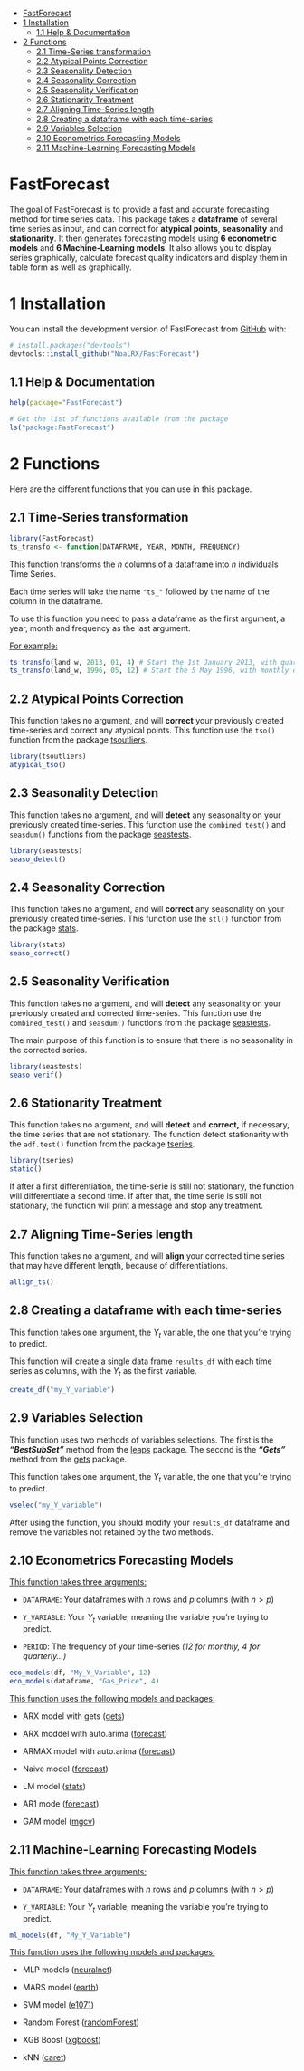 
- [FastForecast](#fastforecast)
- [1 Installation](#1-installation)
  - [1.1 Help & Documentation](#11-help--documentation)
- [2 Functions](#2-functions)
  - [2.1 Time-Series transformation](#21-time-series-transformation)
  - [2.2 Atypical Points Correction](#22-atypical-points-correction)
  - [2.3 Seasonality Detection](#23-seasonality-detection)
  - [2.4 Seasonality Correction](#24-seasonality-correction)
  - [2.5 Seasonality Verification](#25-seasonality-verification)
  - [2.6 Stationarity Treatment](#26-stationarity-treatment)
  - [2.7 Aligning Time-Series length](#27-aligning-time-series-length)
  - [2.8 Creating a dataframe with each
    time-series](#28-creating-a-dataframe-with-each-time-series)
  - [2.9 Variables Selection](#29-variables-selection)
  - [2.10 Econometrics Forecasting
    Models](#210-econometrics-forecasting-models)
  - [2.11 Machine-Learning Forecasting
    Models](#211-machine-learning-forecasting-models)

<!-- README.md is generated from README.Rmd. Please edit that file -->
<!-- TOC_PLACEHOLDER -->

# FastForecast

<!-- badges: start -->
<!-- badges: end -->

The goal of FastForecast is to provide a fast and accurate forecasting
method for time series data. This package takes a **dataframe** of
several time series as input, and can correct for **atypical points**,
**seasonality** and **stationarity**. It then generates forecasting
models using **6 econometric models** and **6 Machine-Learning models**.
It also allows you to display series graphically, calculate forecast
quality indicators and display them in table form as well as
graphically.

# 1 Installation

You can install the development version of FastForecast from
[GitHub](https://github.com/) with:

``` r
# install.packages("devtools")
devtools::install_github("NoaLRX/FastForecast")
```

## 1.1 Help & Documentation

``` r
help(package="FastForecast")

# Get the list of functions available from the package
ls("package:FastForecast")
```

# 2 Functions

Here are the different functions that you can use in this package.

## 2.1 Time-Series transformation

``` r
library(FastForecast)
ts_transfo <- function(DATAFRAME, YEAR, MONTH, FREQUENCY)
```

This function transforms the $n$ columns of a dataframe into $n$
individuals Time Series.

Each time series will take the name `"ts_"` followed by the name of the
column in the dataframe.

To use this function you need to pass a dataframe as the first argument,
a year, month and frequency as the last argument.

<u>For example:</u>

``` r
ts_transfo(land_w, 2013, 01, 4) # Start the 1st January 2013, with quarterly data
ts_transfo(land_w, 1996, 05, 12) # Start the 5 May 1996, with monthly data
```

## 2.2 Atypical Points Correction

This function takes no argument, and will **correct** your previously
created time-series and correct any atypical points. This function use
the `tso()` function from the package
[tsoutliers](https://www.rdocumentation.org/packages/tsoutliers/versions/0.6-8/topics/tso).

``` r
library(tsoutliers)
atypical_tso()
```

## 2.3 Seasonality Detection

This function takes no argument, and will **detect** any seasonality on
your previously created time-series. This function use the
`combined_test()` and `seasdum()` functions from the package
[seastests](https://www.rdocumentation.org/packages/seastests/versions/0.15.4).

``` r
library(seastests)
seaso_detect()
```

## 2.4 Seasonality Correction

This function takes no argument, and will **correct** any seasonality on
your previously created time-series. This function use the `stl()`
function from the package
[stats](https://www.rdocumentation.org/packages/stats/versions/3.6.2/topics/stl).

``` r
library(stats)
seaso_correct()
```

## 2.5 Seasonality Verification

This function takes no argument, and will **detect** any seasonality on
your previously created and corrected time-series. This function use the
`combined_test()` and `seasdum()` functions from the package
[seastests](https://www.rdocumentation.org/packages/seastests/versions/0.15.4).

The main purpose of this function is to ensure that there is no
seasonality in the corrected series.

``` r
library(seastests)
seaso_verif()
```

## 2.6 Stationarity Treatment

This function takes no argument, and will **detect** and **correct,** if
necessary, the time series that are not stationary. The function detect
stationarity with the `adf.test()` function from the package
[tseries](https://www.rdocumentation.org/packages/tseries/versions/0.10-54/topics/adf.test).

``` r
library(tseries)
statio()
```

If after a first differentiation, the time-serie is still not
stationary, the function will differentiate a second time. If after
that, the time serie is still not stationary, the function will print a
message and stop any treatment.

## 2.7 Aligning Time-Series length

This function takes no argument, and will **align** your corrected time
series that may have different length, because of differentiations.

``` r
allign_ts()
```

## 2.8 Creating a dataframe with each time-series

This function takes one argument, the $Y_t$ variable, the one that
you’re trying to predict.

This function will create a single data frame `results_df` with each
time series as columns, with the $Y_t$ as the first variable.

``` r
create_df("my_Y_variable")
```

## 2.9 Variables Selection

This function uses two methods of variables selections. The first is the
***“BestSubSet”*** method from the
[leaps](https://cran.r-project.org/web/packages/leaps/leaps.pdf)
package. The second is the ***“Gets”*** method from the
[gets](https://cran.r-project.org/web/packages/gets/gets.pdf) package.

This function takes one argument, the $Y_t$ variable, the one that
you’re trying to predict.

``` r
vselec("my_Y_variable")
```

After using the function, you should modify your `results_df` dataframe
and remove the variables not retained by the two methods.

## 2.10 Econometrics Forecasting Models

<u>This function takes three arguments:</u>

- `DATAFRAME`: Your dataframes with $n$ rows and $p$ columns (with
  $n > p$)

- `Y_VARIABLE`: Your $Y_t$ variable, meaning the variable you’re trying
  to predict.

- `PERIOD`: The frequency of your time-series *(12 for monthly, 4 for
  quarterly…)*

``` r
eco_models(df, "My_Y_Variable", 12)
eco_models(dataframe, "Gas_Price", 4)
```

<u>This function uses the following models and packages:</u>

- ARX model with gets
  ([gets](https://cran.r-project.org/web/packages/gets/gets.pdf))

- ARX moddel with auto.arima
  ([forecast](https://www.rdocumentation.org/packages/forecast/versions/8.21.1))

- ARMAX model with auto.arima
  ([forecast](https://www.rdocumentation.org/packages/forecast/versions/8.21.1))

- Naive model
  ([forecast](https://www.rdocumentation.org/packages/forecast/versions/8.21.1))

- LM model
  ([stats](https://www.rdocumentation.org/packages/stats/versions/3.6.2))

- AR1 mode
  ([forecast](https://www.rdocumentation.org/packages/forecast/versions/8.21.1))

- GAM model
  ([mgcv](https://www.rdocumentation.org/packages/mgcv/versions/1.9-0))

## 2.11 Machine-Learning Forecasting Models

<u>This function takes three arguments:</u>

- `DATAFRAME`: Your dataframes with $n$ rows and $p$ columns (with
  $n > p$)

- `Y_VARIABLE`: Your $Y_t$ variable, meaning the variable you’re trying
  to predict.

``` r
ml_models(df, "My_Y_Variable")
```

<u>This function uses the following models and packages:</u>

- MLP models
  ([neuralnet](https://www.rdocumentation.org/packages/neuralnet/versions/1.44.2))

- MARS model
  ([earth](https://www.rdocumentation.org/packages/earth/versions/5.3.2))

- SVM model
  ([e1071](https://www.rdocumentation.org/packages/e1071/versions/1.1-3))

- Random Forest
  ([randomForest](https://www.rdocumentation.org/packages/randomForest/versions/4.7-1.1))

- XGB Boost
  ([xgboost](https://www.rdocumentation.org/packages/xgboost/versions/1.7.5.1))

- kNN
  ([caret](https://www.rdocumentation.org/packages/caret/versions/6.0-94))
